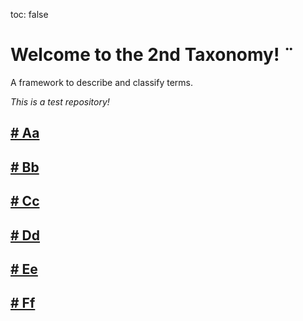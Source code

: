 toc: false

# Welcome to the 2nd Taxonomy! ¨

A framework to describe and classify terms.

*This is a test repository!*

## [# Aa](Aa.md)

## [# Bb](Bb.md)


## [# Cc](Cc.md)

## [# Dd](Dd.md)

## [# Ee](Ee.md)

## [# Ff](Ff.md)
